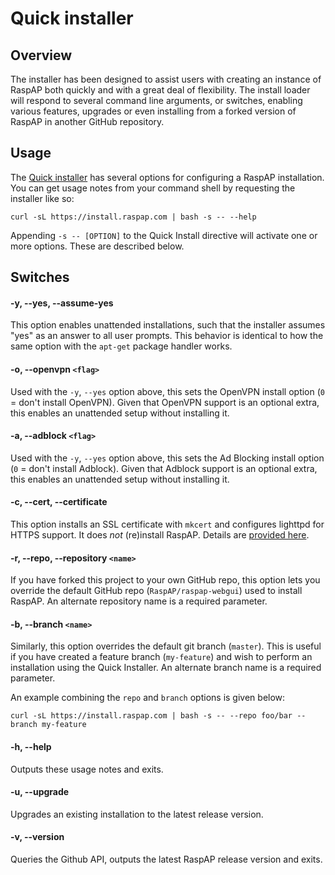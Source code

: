 # Quick installer

## Overview
The installer has been designed to assist users with creating an instance of RaspAP both quickly and with a great deal of flexibility.
The install loader will respond to several command line arguments, or switches, enabling various features, upgrades or even installing from a forked version of RaspAP in another GitHub repository. 

## Usage
The [Quick installer](https://github.com/RaspAP/raspap-webgui/blob/master/installers/raspbian.sh) has several options for configuring a RaspAP installation. You can get usage notes from your command shell by requesting the installer like so:

```
curl -sL https://install.raspap.com | bash -s -- --help
```

Appending `-s -- [OPTION]` to the Quick Install directive will activate one or more options. These are described below.

## Switches

#### -y, --yes, --assume-yes
This option enables unattended installations, such that the installer assumes "yes" as an answer to all user prompts. This behavior is identical to how the same option with the `apt-get` package handler works. 

#### -o, --openvpn `<flag>`
Used with the `-y`, `--yes` option above, this sets the OpenVPN install option (`0` = don't install OpenVPN). Given that OpenVPN support is an optional extra, this enables an unattended setup without installing it.

#### -a, --adblock `<flag>`
Used with the `-y`, `--yes` option above, this sets the Ad Blocking install option (`0` = don't install Adblock). Given that Adblock support is an optional extra, this enables an unattended setup without installing it.

#### -c, --cert, --certificate
This option installs an SSL certificate with `mkcert` and configures lighttpd for HTTPS support. It does _not_ (re)install RaspAP. Details are [provided here](/ssl-quick/).

#### -r, --repo, --repository `<name>`
If you have forked this project to your own GitHub repo, this option lets you override the default GitHub repo (`RaspAP/raspap-webgui`) used to install RaspAP. An alternate repository name is a required parameter.

#### -b, --branch `<name>`
Similarly, this option overrides the default git branch (`master`). This is useful if you have created a feature branch (`my-feature`) and wish to perform an installation using the Quick Installer. An alternate branch name is a required parameter.

An example combining the `repo` and `branch` options is given below:
```
curl -sL https://install.raspap.com | bash -s -- --repo foo/bar --branch my-feature
```

#### -h, --help
Outputs these usage notes and exits.

#### -u, --upgrade
Upgrades an existing installation to the latest release version.

#### -v, --version
Queries the Github API, outputs the latest RaspAP release version and exits.
